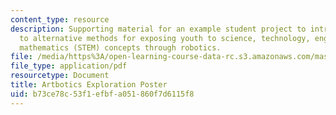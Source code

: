 ```yaml
---
content_type: resource
description: Supporting material for an example student project to introduce educators
  to alternative methods for exposing youth to science, technology, engineering, and
  mathematics (STEM) concepts through robotics.
file: /media/https%3A/open-learning-course-data-rc.s3.amazonaws.com/mas-714j-technologies-for-creative-learning-fall-2009/b73ce78c53f1efbfa051860f7d6115f8_MITMAS_714JF09_proj1_postr.pdf
file_type: application/pdf
resourcetype: Document
title: Artbotics Exploration Poster
uid: b73ce78c-53f1-efbf-a051-860f7d6115f8
---
```

